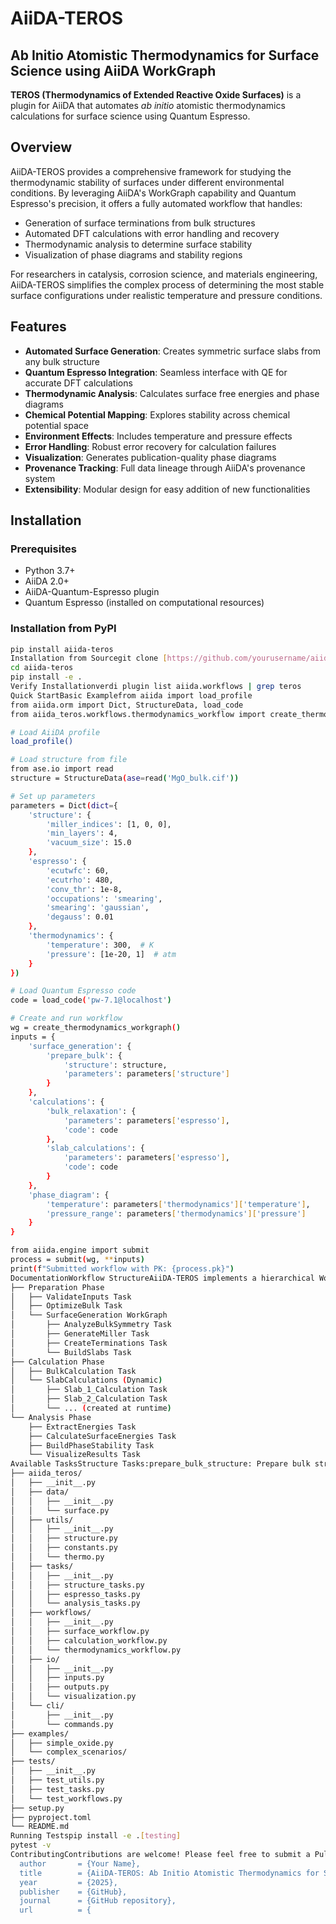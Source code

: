# AiiDA-TEROS
## Ab Initio Atomistic Thermodynamics for Surface Science using AiiDA WorkGraph

**TEROS (Thermodynamics of Extended Reactive Oxide Surfaces)** is a plugin for AiiDA that automates *ab initio* atomistic thermodynamics calculations for surface science using Quantum Espresso.

## Overview

AiiDA-TEROS provides a comprehensive framework for studying the thermodynamic stability of surfaces under different environmental conditions. By leveraging AiiDA's WorkGraph capability and Quantum Espresso's precision, it offers a fully automated workflow that handles:

* Generation of surface terminations from bulk structures
* Automated DFT calculations with error handling and recovery
* Thermodynamic analysis to determine surface stability
* Visualization of phase diagrams and stability regions

For researchers in catalysis, corrosion science, and materials engineering, AiiDA-TEROS simplifies the complex process of determining the most stable surface configurations under realistic temperature and pressure conditions.

## Features

* **Automated Surface Generation**: Creates symmetric surface slabs from any bulk structure
* **Quantum Espresso Integration**: Seamless interface with QE for accurate DFT calculations
* **Thermodynamic Analysis**: Calculates surface free energies and phase diagrams
* **Chemical Potential Mapping**: Explores stability across chemical potential space
* **Environment Effects**: Includes temperature and pressure effects
* **Error Handling**: Robust error recovery for calculation failures
* **Visualization**: Generates publication-quality phase diagrams
* **Provenance Tracking**: Full data lineage through AiiDA's provenance system
* **Extensibility**: Modular design for easy addition of new functionalities

## Installation

### Prerequisites

* Python 3.7+
* AiiDA 2.0+
* AiiDA-Quantum-Espresso plugin
* Quantum Espresso (installed on computational resources)

### Installation from PyPI

```bash
pip install aiida-teros
Installation from Sourcegit clone [https://github.com/yourusername/aiida-teros.git](https://github.com/yourusername/aiida-teros.git)
cd aiida-teros
pip install -e .
Verify Installationverdi plugin list aiida.workflows | grep teros
Quick StartBasic Examplefrom aiida import load_profile
from aiida.orm import Dict, StructureData, load_code
from aiida_teros.workflows.thermodynamics_workflow import create_thermodynamics_workgraph

# Load AiiDA profile
load_profile()

# Load structure from file
from ase.io import read
structure = StructureData(ase=read('MgO_bulk.cif'))

# Set up parameters
parameters = Dict(dict={
    'structure': {
        'miller_indices': [1, 0, 0],
        'min_layers': 4,
        'vacuum_size': 15.0
    },
    'espresso': {
        'ecutwfc': 60,
        'ecutrho': 480,
        'conv_thr': 1e-8,
        'occupations': 'smearing',
        'smearing': 'gaussian',
        'degauss': 0.01
    },
    'thermodynamics': {
        'temperature': 300,  # K
        'pressure': [1e-20, 1]  # atm
    }
})

# Load Quantum Espresso code
code = load_code('pw-7.1@localhost')

# Create and run workflow
wg = create_thermodynamics_workgraph()
inputs = {
    'surface_generation': {
        'prepare_bulk': {
            'structure': structure,
            'parameters': parameters['structure']
        }
    },
    'calculations': {
        'bulk_relaxation': {
            'parameters': parameters['espresso'],
            'code': code
        },
        'slab_calculations': {
            'parameters': parameters['espresso'],
            'code': code
        }
    },
    'phase_diagram': {
        'temperature': parameters['thermodynamics']['temperature'],
        'pressure_range': parameters['thermodynamics']['pressure']
    }
}

from aiida.engine import submit
process = submit(wg, **inputs)
print(f"Submitted workflow with PK: {process.pk}")
DocumentationWorkflow StructureAiiDA-TEROS implements a hierarchical WorkGraph structure:ThermoWorkGraph
├── Preparation Phase
│   ├── ValidateInputs Task
│   ├── OptimizeBulk Task
│   └── SurfaceGeneration WorkGraph
│       ├── AnalyzeBulkSymmetry Task
│       ├── GenerateMiller Task
│       ├── CreateTerminations Task
│       └── BuildSlabs Task
├── Calculation Phase
│   ├── BulkCalculation Task
│   └── SlabCalculations (Dynamic)
│       ├── Slab_1_Calculation Task
│       ├── Slab_2_Calculation Task
│       └── ... (created at runtime)
└── Analysis Phase
    ├── ExtractEnergies Task
    ├── CalculateSurfaceEnergies Task
    ├── BuildPhaseStability Task
    └── VisualizeResults Task
Available TasksStructure Tasks:prepare_bulk_structure: Prepare bulk structure for calculationsgenerate_miller_indices: Generate symmetrically distinct Miller indicescreate_surface_terminations: Create surface terminationsCalculation Tasks:run_espresso_scf: Run QE SCF calculationrun_espresso_relax: Run QE relaxation calculationAnalysis Tasks:calculate_formation_energy: Calculate formation energycalculate_surface_energies: Calculate surface energiesgenerate_phase_diagram: Generate phase diagramConfiguration OptionsStructure ParametersParameterTypeDescriptionmiller_indiceslistMiller indices [h,k,l]min_layersintMinimum number of atomic layersvacuum_sizefloatVacuum size in ÅsymmetricboolCreate symmetric slabsEspresso ParametersParameterTypeDescriptionecutwfcfloatPlane-wave cutoff energyecutrhofloatCharge density cutoffconv_thrfloatConvergence thresholdoccupationsstrOccupation typesmearingstrSmearing methoddegaussfloatSmearing widthThermodynamic ParametersParameterTypeDescriptiontemperaturefloatTemperature in KpressurelistPressure range [min, max] in atmchemical_potentialsdictChemical potential rangesExamplesSee the examples/ directory for complete working examples:examples/simple_oxide.py: Basic example for binary oxideexamples/complex_scenarios/ternary_oxide.py: Example for ternary oxideexamples/complex_scenarios/temperature_pressure.py: Temperature and pressure dependent exampleDevelopmentProject Structureaiida-teros/
├── aiida_teros/
│   ├── __init__.py
│   ├── data/
│   │   ├── __init__.py
│   │   └── surface.py
│   ├── utils/
│   │   ├── __init__.py
│   │   ├── structure.py
│   │   ├── constants.py
│   │   └── thermo.py
│   ├── tasks/
│   │   ├── __init__.py
│   │   ├── structure_tasks.py
│   │   ├── espresso_tasks.py
│   │   └── analysis_tasks.py
│   ├── workflows/
│   │   ├── __init__.py
│   │   ├── surface_workflow.py
│   │   ├── calculation_workflow.py
│   │   └── thermodynamics_workflow.py
│   ├── io/
│   │   ├── __init__.py
│   │   ├── inputs.py
│   │   ├── outputs.py
│   │   └── visualization.py
│   └── cli/
│       ├── __init__.py
│       └── commands.py
├── examples/
│   ├── simple_oxide.py
│   └── complex_scenarios/
├── tests/
│   ├── __init__.py
│   ├── test_utils.py
│   ├── test_tasks.py
│   └── test_workflows.py
├── setup.py
├── pyproject.toml
└── README.md
Running Testspip install -e .[testing]
pytest -v
ContributingContributions are welcome! Please feel free to submit a Pull Request.Fork the repositoryCreate your feature branch (git checkout -b feature/amazing-feature)Commit your changes (git commit -m 'Add some amazing feature')Push to the branch (git push origin feature/amazing-feature)Open a Pull RequestPlease make sure your code adheres to the project's style guide and passes all tests.LicenseThis project is licensed under the MIT License - see the LICENSE file for details.AcknowledgmentsThis project builds on the AiiDA infrastructure for workflow management and provenance trackingQuantum Espresso is used for the underlying quantum mechanical calculationsThis work was supported by [Your funding agency or institution]CitationIf you use AiiDA-TEROS in your research, please cite:@software{aiida_teros,
  author       = {Your Name},
  title        = {AiiDA-TEROS: Ab Initio Atomistic Thermodynamics for Surface Science},
  year         = {2025},
  publisher    = {GitHub},
  journal      = {GitHub repository},
  url          = {
